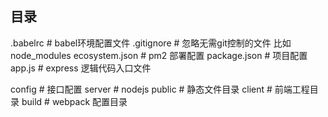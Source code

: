 ## 目录
.babelrc 							# babel环境配置文件
.gitignore 							# 忽略无需git控制的文件  比如 node_modules
ecosystem.json						# pm2 部署配置
package.json 						# 项目配置
app.js 								# express 逻辑代码入口文件

config 								# 接口配置
server 								# nodejs 
public 								# 静态文件目录
client								# 前端工程目录
build 								# webpack 配置目录